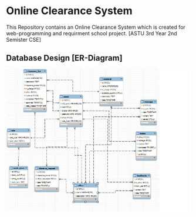 # Online Clearance System
This Repository contains an Online Clearance System which is created for web-programming and requirment school project. [ASTU 3rd Year 2nd Semister CSE]
## Database Design [ER-Diagram]

<img src="database.png" width = "600">

